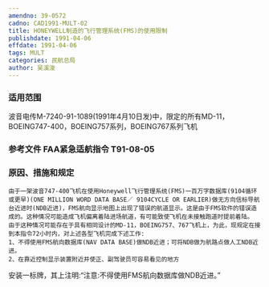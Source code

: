 ```yaml
---
amendno: 39-0572
cadno: CAD1991-MULT-02
title: HONEYWELL制造的飞行管理系统(FMS)的使用限制
publishdate: 1991-04-06
effdate: 1991-04-06
tags: MULT
categories: 民航总局
author: 吴溪浚
---
```


### 适用范围 
波音电传M-7240-91-1089(1991年4月10日发)中，限定的所有MD-11，BOEING747-400，BOEING757系列，BOEING767系列飞机

<!--more-->
### 参考文件    FAA紧急适航指令 T91-08-05 

### 原因、措施和规定 
    由于一架波音747-400飞机在使用Honeywell飞行管理系统(FMS)一百万字数据库(9104循环或更早)(ONE MILLION WORD DATA BASE／ 9104CYCLE OR EARLIER)做无方向信标导航台近进时(NDB近进)，FMS航向显示地图上出现了错误的航道显示。这是由于FMS软件的错误造成的。这种情况可能造成飞机偏离着陆进场航道，有可能致使飞机在未接触跑道时提前着陆。 
    由于这种情况可能存在于具有相同设计的MD-11，BOEING757、767飞机上，为此，现规定在接到本指令72小时内，对上述各型飞机完成下述工作: 
    1、不得使用FMS航向数据库(NAV DATA BASE)做NDB近进；可将NDB做为航路点做人工NDB近进。 
    2、在靠近控制显示装置附近并使正、副驾驶员可容易看见的地方
       
安装一标牌，其上注明:“注意:不得使用FMS航向数据库做NDB近进。”
